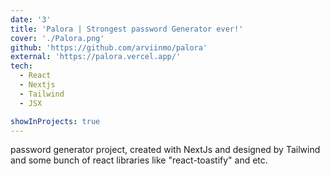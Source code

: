 ```yaml
---
date: '3'
title: 'Palora | Strongest password Generator ever!'
cover: './Palora.png'
github: 'https://github.com/arviinmo/palora'
external: 'https://palora.vercel.app/'
tech:
  - React
  - Nextjs
  - Tailwind
  - JSX

showInProjects: true
---
```


password generator project, created with NextJs and designed by Tailwind and some bunch of react libraries like "react-toastify" and etc.